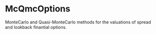 # McQmcOptions
MonteCarlo and Quasi-MonteCarlo methods for the valuations of spread and lookback finantial options.
